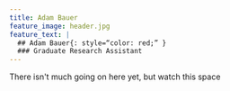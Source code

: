 ```yaml
---
title: Adam Bauer
feature_image: header.jpg
feature_text: |
  ## Adam Bauer{: style=“color: red;” }
  ### Graduate Research Assistant
---
```


There isn't much going on here yet, but watch this space
